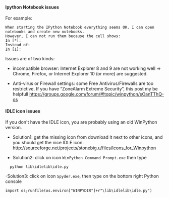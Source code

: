#### Ipython Notebook issues

For example:
````
When starting the IPython Notebook everything seems OK. I can open notebooks and create new notebooks.
However, I can not run them because the cell shows:
In [*]:
Instead of:
In [1]:
````
Issues are of two kinds:
- incompatible browser: Internet Explorer 8 and 9 are not working well
  => Chrome, Firefox, or Internet Explorer 10 (or more) are suggested.

- Anti-virus or Firewall settings:
  some Free Antivirus/Firewalls are too restrictive. If you have “ZoneAlarm  Extreme Security”, this post my be helpfull https://groups.google.com/forum/#!topic/winpython/sOanTThQ-os

#### IDLE icon issues
If you don't have the IDLE icon, you are probably using an old WinPython version. 
- Solution1: get the missing icon from download it next to other icons, and you should get the nice IDLE icon.
http://sourceforge.net/projects/stonebig.u/files/Icons_for_Winpython

- Solution2:  click on icon `WinPython Command Prompt.exe` then type
````
  python lib\idlelib\idle.py
````

-Solution3: click on icon `Spyder.exe`, then type on the bottom right Python console
````
import os;runfile(os.environ["WINPYDIR"]+r"\lib\idlelib\idle.py")
````
